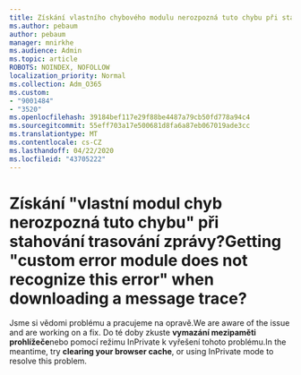 ```yaml
---
title: Získání vlastního chybového modulu nerozpozná tuto chybu při stahování trasování zpráv?
ms.author: pebaum
author: pebaum
manager: mnirkhe
ms.audience: Admin
ms.topic: article
ROBOTS: NOINDEX, NOFOLLOW
localization_priority: Normal
ms.collection: Adm_O365
ms.custom:
- "9001484"
- "3520"
ms.openlocfilehash: 39184bef117e29f88be4487a79cb50fd778a94c4
ms.sourcegitcommit: 55eff703a17e500681d8fa6a87eb067019ade3cc
ms.translationtype: MT
ms.contentlocale: cs-CZ
ms.lasthandoff: 04/22/2020
ms.locfileid: "43705222"
---
```

# <a name="getting-custom-error-module-does-not-recognize-this-error-when-downloading-a-message-trace"></a><span data-ttu-id="d31a0-102">Získání "vlastní modul chyb nerozpozná tuto chybu" při stahování trasování zprávy?</span><span class="sxs-lookup"><span data-stu-id="d31a0-102">Getting "custom error module does not recognize this error" when downloading a message trace?</span></span>

<span data-ttu-id="d31a0-103">Jsme si vědomi problému a pracujeme na opravě.</span><span class="sxs-lookup"><span data-stu-id="d31a0-103">We are aware of the issue and are working on a fix.</span></span>  <span data-ttu-id="d31a0-104">Do té doby zkuste **vymazání mezipaměti prohlížeče**nebo pomocí režimu InPrivate k vyřešení tohoto problému.</span><span class="sxs-lookup"><span data-stu-id="d31a0-104">In the meantime, try **clearing your browser cache**, or using InPrivate mode to resolve this problem.</span></span>
